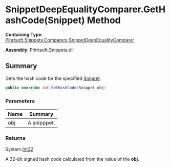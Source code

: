 # SnippetDeepEqualityComparer\.GetHashCode\(Snippet\) Method

**Containing Type**: [Pihrtsoft.Snippets.Comparers](../../README.md)\.[SnippetDeepEqualityComparer](../README.md)

**Assembly**: Pihrtsoft\.Snippets\.dll

## Summary

Gets the hash code for the specified [Snippet](../../../Snippet/README.md)\.

```csharp
public override int GetHashCode(Snippet obj)
```

### Parameters

| Name | Summary |
| ---- | ------- |
| obj | A snipppet\. |

### Returns

System\.[Int32](https://docs.microsoft.com/en-us/dotnet/api/system.int32)

A 32\-bit signed hash code calculated from the value of the **obj**\.